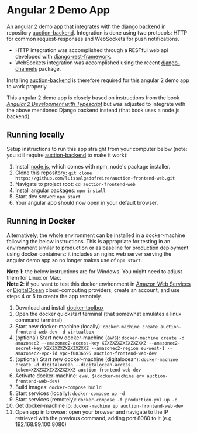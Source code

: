 # Angular 2 Demo App
An angular 2 demo app that integrates with the django backend in repository 
[auction-backend](https://github.com/luissalgadofreire/auction-backend.git).
Integration is done using two protocols: HTTP for common request-responses and WebSockets for push notifications.

* HTTP integration was accomplished through a RESTful web api developed with 
  [django-rest-framework](http://www.django-rest-framework.org/). 
* WebSockets integration was accomplished using the recent 
  [django-channels](https://github.com/andrewgodwin/channels.git)
  package.

Installing [auction-backend](https://github.com/luissalgadofreire/auction-backend.git) is therefore required for
this angular 2 demo app to work properly.

This angular 2 demo app is closely based on instructions from the book 
[*Angular 2 Development with Typescript*](https://www.manning.com/books/angular-2-development-with-typescript)
but was adjusted to integrate with the above mentioned Django backend instead (that book uses a node.js backend).


## Running locally
Setup instructions to run this app straight from your computer below (note: you still require 
[auction-backend](https://github.com/luissalgadofreire/auction-backend.git) to make it work):

1. Install [node.js](https://nodejs.org/en/), which comes with npm, node's package installer.
2. Clone this repository: ``git clone https://github.com/luissalgadofreire/auction-frontend-web.git``
3. Navigate to project root: ``cd auction-frontend-web``
4. Install angular packages: ``npm install``
5. Start dev server: ``npm start``
6. Your angular app should now open in your default browser.


## Running in Docker
Alternatively, the whole environment can be installed in a docker-machine following the below instructions.
This is appropriate for testing in an environment similar to production or as baseline for production deployment 
using docker containers: it includes an nginx web server serving the angular demo app so no longer makes use of
``npm start``.

**Note 1**: the below instructions are for Windows. You might need to adjust them for Linux or Mac.  
**Note 2**: if you want to test this docker environment in [Amazon Web Services](https://aws.amazon.com/free/?sc_channel=PS&sc_campaign=acquisition_PT&sc_publisher=google&sc_medium=english_cloud_computing_hv_b&sc_content=aws_core_e&sc_detail=aws&sc_category=cloud_computing_hv&sc_segment=118649773164&sc_matchtype=e&sc_country=PT&s_kwcid=AL!4422!3!118649773164!e!!g!!aws&ef_id=VyHV1QAABcBDs8G9:20160823141601:s) 
  or [DigitalOcean](https://www.digitalocean.com/?refcode=bc4d24968943&utm_campaign=Referral_Invite&utm_medium=Referral_Program&utm_source=CopyPaste) 
  cloud-computing providers, create an account, and use steps 4 or 5 to create the app remotely.

1. Download and install [docker-toolbox](https://www.docker.com/products/docker-toolbox)
2. Open the docker quickstart terminal (that somewhat emulates a linux command terminal)
3. Start new docker-machine (locally): ``docker-machine create auction-frontend-web-dev -d virtualbox``
4. (optional) Start new docker-machine (aws): ``docker-machine create -d amazonec2 --amazonec2-access-key XZXZXZXZXZXZXZXXZ --amazonec2-secret-key XZXZXZXZXZXZXZXXZ --amazonec2-region eu-west-1 --amazonec2-vpc-id vpc-f0836595 auction-frontend-web-dev``
5. (optional) Start new docker-machine (digitalocean): ``docker-machine create -d digitalocean --digitalocean-access-token=XZXZXZXZXZXZXZXXZ auction-frontend-web-dev``
6. Activate docker-machine: ``eval $(docker-machine env auction-frontend-web-dev)``
7. Build images: ``docker-compose build``
8. Start services (locally): ``docker-compose up -d``
9. Start services (remotely): ``docker-compose -f production.yml up -d``
10. Get docker-machine ip: ``docker-machine ip auction-frontend-web-dev``
11. Open app in browser: open your browser and navigate to the IP retrieved with the previous command, adding 
    port 8080 to it (e.g. 192.168.99.100:8080)
